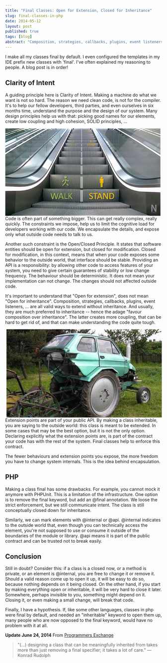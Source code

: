```yaml
---
title: "Final Classes: Open for Extension, Closed for Inheritance"
slug: final-classes-in-php
date: 2014-05-12
layout: post
published: true
tags: [blog]
abstract: "Composition, strategies, callbacks, plugins, event listeners, ... are all valid ways to extend without inheritance."
---
```




I make all my classes final by default. I even configured the templates in my IDE prefix new classes with 'final'. I've often explained my reasoning to people. A blog post is in order!

## Clarity of Intent

A guiding principle here is Clarity of Intent. Making a machine do what we want is not so hard. The reason we need clean code, is not for the compiler. It's to help our fellow developers, third parties, and even ourselves in six months time, understand the purpose and the design of our system. Many design principles help us with that: picking good names for our elements, create low coupling and high cohesion, SOLID principles, ...

<img style="float:left;margin-right: 10px" src="/img/posts/2014-05-12-final-classes-php/explicit-interface-small.png" alt="Explicit escalator interface">

Code is often part of something bigger. This can get really complex, really quickly. The constraints we impose, help us to limit the cognitive load for developers working with our code. We encapsulate the details, and expose only what outside code needs to talk to us.

Another such constraint is the Open/Closed Principle. It states that software entities should be open for extension, but closed for modification.
Closed for modification, in this context, means that when your code exposes some behavior to the outside world, that interface should be stable.  Providing an API is a responsibility: by allowing other code to access features of your system, you need to give certain guarantees of stability or low change frequency. The behaviour should be deterministic. It does not mean your implementation can not change. The changes should not affected outside code.



It's important to understand that "Open for extension", does not mean "Open for inheritance". Composition, strategies, callbacks, plugins, event listeners, ... are all valid ways to extend without inheritance. And usually, they are much preferred to inheritance -- hence the adage "favour composition over inheritance". The latter creates more coupling, that can be hard to get rid of, and that can make understanding the code quite tough.

<img style="float:right;margin-left: 10px" src="/img/posts/2014-05-12-final-classes-php/not_how_to_extend_a_car.jpg" alt="Not how to extend a car">

Extension points are part of your public API. By making a class inheritable, you are saying to the outside world: this class is meant to be extended. In some cases that may be the best option, but it is not the only option. Declaring explicitly what the extension points are, is part of the contract your code has with the rest of the system. Final classes help to enforce this contract.

 The fewer behaviours and extension points you expose, the more freedom you have to change system internals. This is the idea behind encapsulation.


## PHP

Making a class final has some drawbacks. For example, you cannot mock it anymore with PHPUnit. This is a limitation of the infrastructure. One option is to remove the final keyword, but add an @final annotation. We loose the strict enforcement, but we still communicate intent. The class is still conceptually closed down for inheritance.

Similarly, we can mark elements with @internal or @api. @internal indicates to the outside world that, even though you can technically access the element, you're not supposed to use or consume it outside of the boundaries of the module or library. @api means it is part of the public contract and can be trusted not to break easily.

## Conclusion

Still in doubt? Consider this: if a class is a closed now, or a method is private, or an element is @internal, you are free to change it or remove it. Should a valid reason come up to open it up, it will be easy to do so, because nothing depends on it being closed. On the other hand, if you start by making everything open or inheritable, it will be very hard to close it later. Somewhere, perhaps invisible to you, something might depend on it. Closing it, or even making a small change, will break that code.

Finally, I have a hypothesis. If, like some other languages, classes in php were final by default, and needed an "inheritable" keyword to open them up, many people who are now opposed to the final keyword, would have no problem with it at all.

**Update June 24, 2014** From [Programmers Exchange](http://programmers.stackexchange.com/a/92771/29370)

<blockquote>"(...) designing a class that can be meaningfully inherited from takes more than just removing a final specifier; it takes a lot of care." &mdash; Konrad Rudolph </blockquote>


